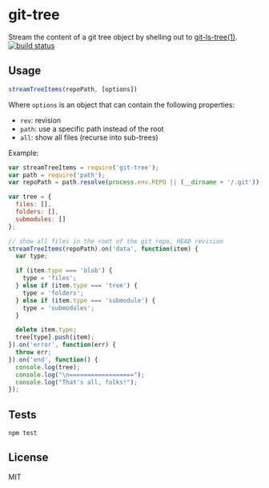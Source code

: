 # git-tree

Stream the content of a git tree object by shelling out to [git-ls-tree(1)](https://www.kernel.org/pub/software/scm/git/docs/git-ls-tree.html).
[![build status](https://secure.travis-ci.org/alessioalex/git-tree.png)](http://travis-ci.org/alessioalex/git-tree)

## Usage

```js
streamTreeItems(repoPath, [options])
```

Where `options` is an object that can contain the following properties:

- `rev`: revision
- `path`: use a specific path instead of the root
- `all`: show all files (recurse into sub-trees)

Example:

```js
var streamTreeItems = require('git-tree');
var path = require('path');
var repoPath = path.resolve(process.env.REPO || (__dirname + '/.git'));

var tree = {
  files: [],
  folders: [],
  submodules: []
};

// show all files in the root of the git repo, HEAD revision
streamTreeItems(repoPath).on('data', function(item) {
  var type;

  if (item.type === 'blob') {
    type = 'files';
  } else if (item.type === 'tree') {
    type = 'folders';
  } else if (item.type === 'submodule') {
    type = 'submodules';
  }

  delete item.type;
  tree[type].push(item);
}).on('error', function(err) {
  throw err;
}).on('end', function() {
  console.log(tree);
  console.log("\n==================");
  console.log("That's all, folks!");
});
```

## Tests

```
npm test
```

## License

MIT

